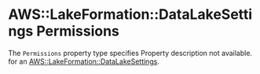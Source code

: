 # AWS::LakeFormation::DataLakeSettings Permissions<a name="aws-properties-lakeformation-datalakesettings-permissions"></a>

<a name="aws-properties-lakeformation-datalakesettings-permissions-description"></a>The `Permissions` property type specifies Property description not available\. for an [AWS::LakeFormation::DataLakeSettings](aws-resource-lakeformation-datalakesettings.md)\.